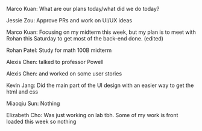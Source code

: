 Marco Kuan: What are our plans today/what did we do today?

Jessie Zou: Approve PRs and work on UI/UX ideas

Marco Kuan: Focusing on my midterm this week, but my plan is to meet with Rohan this Saturday to get most of the back-end done. (edited)

Rohan Patel: Study for math 100B midterm

Alexis Chen: talked to professor Powell

Alexis Chen: and worked on some user stories

Kevin Jang: Did the main part of the UI design with an easier way to get the html and css

Miaoqiu Sun: Nothing

Elizabeth Cho: Was just working on lab tbh. Some of my work is front loaded this week so nothing
